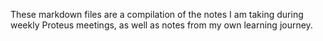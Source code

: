 These markdown files are a compilation of the notes I am taking during weekly Proteus meetings, as well as notes from my own learning journey. 